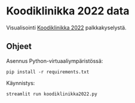 # Koodiklinikka 2022 data

Visualisointi [Koodiklinikka 2022](https://koodiklinikka.github.io/palkkakysely/2022/) palkkakyselystä.

## Ohjeet

Asennus Python-virtuaaliympäristössä:
```
pip install -r requirements.txt
```

Käynnistys:
```
streamlit run koodiklinikka2022.py
```
